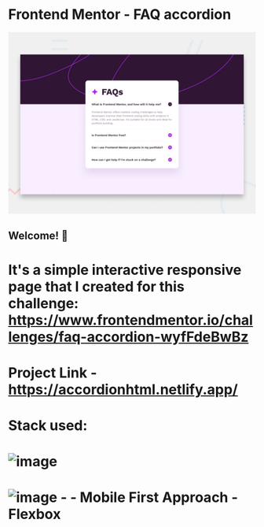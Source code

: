 # Frontend Mentor - FAQ accordion

![Design preview for the FAQ accordion coding challenge](./design/desktop-preview.jpg)

## Welcome! 👋

# It's a simple interactive responsive page that I created for this challenge: https://www.frontendmentor.io/challenges/faq-accordion-wyfFdeBwBz
# Project Link - https://accordionhtml.netlify.app/


# Stack used:
 # ![image](https://github.com/ajummer/ajummer/assets/142006703/c95b4c41-6dcb-438f-a213-b07632405322) 
# ![image](https://github.com/ajummer/ajummer/assets/142006703/4b2570b7-4950-4d8f-acd9-73266dc08993)  -  - Mobile First Approach - Flexbox






